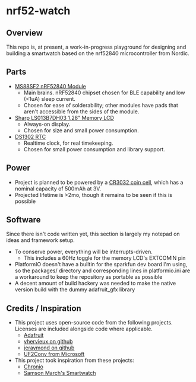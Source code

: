 # nrf52-watch

## Overview

This repo is, at present, a work-in-progress playground for designing and
building a smartwatch based on the nrf52840 microcontroller from Nordic.

## Parts

  * [MS88SF2 nRF52840 Module](https://en.minewtech.com/bluetooth-module/MS88SF2.html)
    * Main brains. nRF52840 chipset chosen for BLE capability and low (&lt;1uA)
      sleep current.
    * Chosen for ease of solderability; other modules have pads that aren't
      accessible from the sides of the module.
  * [Sharp LS013B7DH03 1.28" Memory LCD](https://www.sharpsma.com/products?sharpCategory=Memory%20LCD&p_p_parallel=0&sharpProductRecordId=1504572)
    * Always-on display.
    * Chosen for size and small power consumption.
  * [DS1302 RTC](https://datasheets.maximintegrated.com/en/ds/DS1302.pdf)
    * Realtime clock, for real timekeeping.
    * Chosen for small power consumption and library support.

## Power

  * Project is planned to be powered by a [CR3032 coin cell](https://www.digikey.com/product-detail/en/panasonic-bsg/CR3032/P121-ND/107126),
    which has a nominal capacity of 500mAh at 3V.
  * Projected lifetime is &gt;2mo, though it remains to be seen if this is
    possible

## Software

  Since there isn't code written yet, this section is largely my notepad on
  ideas and framework setup.

  * To conserve power, everything will be interrupts-driven. 
    * This includes a 60Hz toggle for the memory LCD's EXTCOMIN pin
  * PlatformIO doesn't have a builtin for the sparkfun dev board I'm using, so
    the packages/ directory and corresponding lines in platformio.ini are a
    workaround to keep the repository as portable as possible
  * A decent amount of build hackery was needed to make the native version build
    with the dummy adafruit_gfx library

## Credits / Inspiration

  * This project uses open-source code from the following projects. Licenses are
    included alongside code where applicable.
    * [Adafruit](https://github.com/adafruit/Adafruit-GFX-Library)
    * [vhervieux on github](https://github.com/croutor/Adafruit_GFX_dummy_display)
    * [jeraymond on github](https://github.com/jeraymond/pio-sparkfun_pro_nrf52840_mini-setup)
    * [UF2Conv from Microsoft](https://raw.githubusercontent.com/microsoft/uf2/master/utils/uf2conv.py)
  * This project took inspiration from these projects:
    * [Chronio](https://hackaday.io/project/12876-chronio)
    * [Samson March's Smartwatch](https://imgur.com/a/FSBwD3g)
